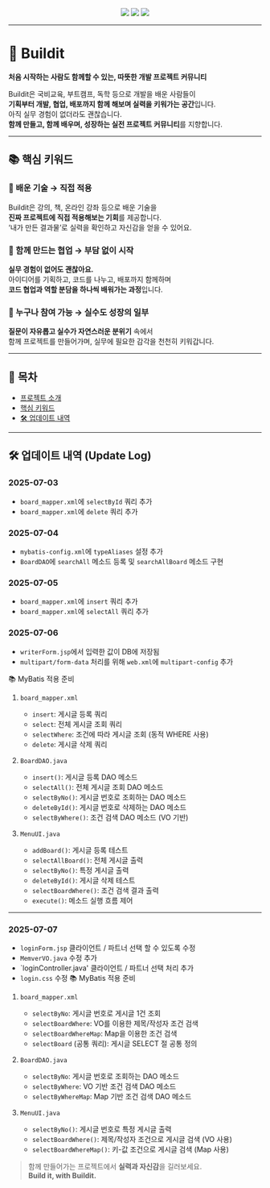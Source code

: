 

<p align="center">
  <a href="#"><img src="https://img.shields.io/badge/입문자-환영💡-blue?style=flat-square"></a>
  <a href="#"><img src="https://img.shields.io/badge/같이-배워요🌱-green?style=flat-square"></a>
  <a href="#"><img src="https://img.shields.io/badge/실수해도-괜찮아요💬-orange?style=flat-square"></a>
</p>

---

# 🚀 Buildit

**처음 시작하는 사람도 함께할 수 있는, 따뜻한 개발 프로젝트 커뮤니티**

Buildit은 국비교육, 부트캠프, 독학 등으로 개발을 배운 사람들이  
**기획부터 개발, 협업, 배포까지 함께 해보며 실력을 키워가는 공간**입니다.  
아직 실무 경험이 없더라도 괜찮습니다.  
**함께 만들고, 함께 배우며, 성장하는 실전 프로젝트 커뮤니티**를 지향합니다.

---

## 📚 핵심 키워드

### 📘 배운 기술 → 직접 적용
Buildit은 강의, 책, 온라인 강좌 등으로 배운 기술을  
**진짜 프로젝트에 직접 적용해보는 기회**를 제공합니다.  
‘내가 만든 결과물’로 실력을 확인하고 자신감을 얻을 수 있어요.

### 👥 함께 만드는 협업 → 부담 없이 시작  
**실무 경험이 없어도 괜찮아요.**  
아이디어를 기획하고, 코드를 나누고, 배포까지 함께하며  
**코드 협업과 역할 분담을 하나씩 배워가는 과정**입니다.

### 🌱 누구나 참여 가능 → 실수도 성장의 일부  
**질문이 자유롭고 실수가 자연스러운 분위기** 속에서  
함께 프로젝트를 만들어가며, 실무에 필요한 감각을 천천히 키워갑니다.

---

## 📌 목차

- [프로젝트 소개](#-buildit)
- [핵심 키워드](#-핵심-키워드)
- [🛠 업데이트 내역](#-업데이트-내역-update-log)

---


## 🛠 업데이트 내역 (Update Log)

### 2025-07-03
- `board_mapper.xml`에 `selectById` 쿼리 추가
- `board_mapper.xml`에 `delete` 쿼리 추가


### 2025-07-04
- `mybatis-config.xml`에 `typeAliases` 설정 추가
- `BoardDAO`에 `searchAll` 메소드 등록 및 `searchAllBoard` 메소드 구현

### 2025-07-05
- `board_mapper.xml`에 `insert` 쿼리 추가
- `board_mapper.xml`에 `selectAll` 쿼리 추가


### 2025-07-06

- `writerForm.jsp`에서 입력한 값이 DB에 저장됨  
- `multipart/form-data` 처리를 위해 `web.xml`에 `multipart-config` 추가  

📚 MyBatis 적용 준비

1. `board_mapper.xml`  
   - `insert`: 게시글 등록 쿼리  
   - `select`: 전체 게시글 조회 쿼리  
   - `selectWhere`: 조건에 따라 게시글 조회 (동적 WHERE 사용)  
   - `delete`: 게시글 삭제 쿼리  

2. `BoardDAO.java`  
   - `insert()`: 게시글 등록 DAO 메소드  
   - `selectAll()`: 전체 게시글 조회 DAO 메소드  
   - `selectByNo()`: 게시글 번호로 조회하는 DAO 메소드  
   - `deleteById()`: 게시글 번호로 삭제하는 DAO 메소드  
   - `selectByWhere()`: 조건 검색 DAO 메소드 (VO 기반)  

3. `MenuUI.java`  
   - `addBoard()`: 게시글 등록 테스트  
   - `selectAllBoard()`: 전체 게시글 출력  
   - `selectByNo()`: 특정 게시글 출력  
   - `deleteById()`: 게시글 삭제 테스트  
   - `selectBoardWhere()`: 조건 검색 결과 출력  
   - `execute()`: 메소드 실행 흐름 제어  


---

### 2025-07-07
- `loginForm.jsp` 클라이언트 / 파트너 선택 할 수 있도록 수정
- `MemverVO.java` 수정 추가 
- `loginController.java' 클라이언트 / 파트너 선택 처리 추가
- `login.css` 수정
  📚 MyBatis 적용 준비  

1. `board_mapper.xml`  
   - `selectByNo`: 게시글 번호로 게시글 1건 조회  
   - `selectBoardWhere`: VO를 이용한 제목/작성자 조건 검색  
   - `selectBoardWhereMap`: Map을 이용한 조건 검색  
   - `selectBoard` (공통 쿼리): 게시글 SELECT 절 공통 정의  

2. `BoardDAO.java`  
   - `selectByNo`: 게시글 번호로 조회하는 DAO 메소드  
   - `selectByWhere`: VO 기반 조건 검색 DAO 메소드  
   - `selectByWhereMap`: Map 기반 조건 검색 DAO 메소드  

3. `MenuUI.java`  
   - `selectByNo()`: 게시글 번호로 특정 게시글 출력  
   - `selectBoardWhere()`: 제목/작성자 조건으로 게시글 검색 (VO 사용)  
   - `selectBoardWhereMap()`: 키-값 조건으로 게시글 검색 (Map 사용)  



> 함께 만들어가는 프로젝트에서 **실력과 자신감**을 길러보세요.  
> **Build it, with Buildit.**
